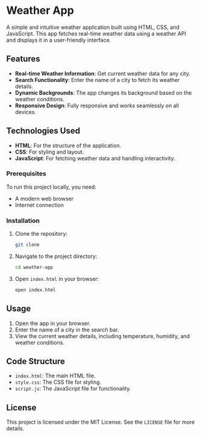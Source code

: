 # Weather App

A simple and intuitive weather application built using HTML, CSS, and JavaScript. This app fetches real-time weather data using a weather API and displays it in a user-friendly interface.

## Features

- **Real-time Weather Information**: Get current weather data for any city.
- **Search Functionality**: Enter the name of a city to fetch its weather details.
- **Dynamic Backgrounds**: The app changes its background based on the weather conditions.
- **Responsive Design**: Fully responsive and works seamlessly on all devices.

## Technologies Used

- **HTML**: For the structure of the application.
- **CSS**: For styling and layout.
- **JavaScript**: For fetching weather data and handling interactivity.

### Prerequisites

To run this project locally, you need:

- A modern web browser
- Internet connection

### Installation

1. Clone the repository:
   ```bash
   git clone 
   ```
2. Navigate to the project directory:
   ```bash
   cd weather-app
   ```
3. Open `index.html` in your browser:
   ```bash
   open index.html
   ```

## Usage

1. Open the app in your browser.
2. Enter the name of a city in the search bar.
3. View the current weather details, including temperature, humidity, and weather conditions.

## Code Structure

- `index.html`: The main HTML file.
- `style.css`: The CSS file for styling.
- `script.js`: The JavaScript file for functionality.

## License

This project is licensed under the MIT License. See the `LICENSE` file for more details.


